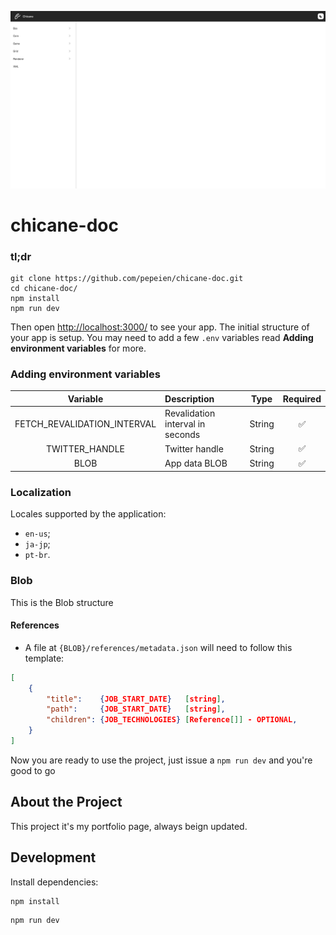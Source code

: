 [![portfolio](.github/images/project-thumbnail.png)](https://chicane.erickfrederick.com)

# chicane-doc

### tl;dr

```
git clone https://github.com/pepeien/chicane-doc.git
cd chicane-doc/
npm install
npm run dev
```

Then open [http://localhost:3000/](http://localhost:3000/) to see your app. The initial structure of your app is setup. You may need to add a few `.env` variables read **Adding environment variables** for more.

### Adding environment variables

|  Variable  | Description                       |  Type   | Required |
| :--------: | :-------------------------------  | :-----: | :------: |
| FETCH_REVALIDATION_INTERVAL  | Revalidation interval in seconds | String |    ✅    |
| TWITTER_HANDLE               | Twitter handle                   | String |    ✅    |
| BLOB                         | App data BLOB                    | String |    ✅    |

### Localization

Locales supported by the application:

- `en-us`;
- `ja-jp`;
- `pt-br`.

### Blob

This is the Blob structure

#### References

- A file at `{BLOB}/references/metadata.json` will need to follow this template:

```json
[
    {
        "title":    {JOB_START_DATE}   [string],
        "path":     {JOB_START_DATE}   [string],
        "children": {JOB_TECHNOLOGIES} [Reference[]] - OPTIONAL,
    }
]
```

Now you are ready to use the project, just issue a `npm run dev` and you're good to go

## About the Project

This project it's my portfolio page, always beign updated.

## Development

Install dependencies:

```sh
npm install
```

```sh
npm run dev
```

